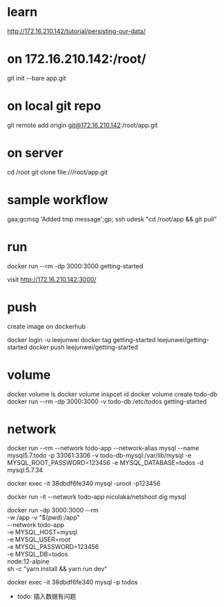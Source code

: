 # learn

http://172.16.210.142/tutorial/persisting-our-data/

# on 172.16.210.142:/root/
git init --bare app.git

# on local git repo
git remote add origin git@172.16.210.142:/root/app.git

# on server

cd /root
git clone file:///root/app.git

# sample workflow

gaa;gcmsg 'Added tmp message';gp; ssh udesk "cd /root/app && git pull"

# run

docker run --rm -dp 3000:3000 getting-started

visit http://172.16.210.142:3000/

# push

create image on dockerhub

docker login -u leejunwei
docker tag getting-started leejunwei/getting-started
docker push leejunwei/getting-started

# volume

docker volume ls
docker volume inspcet id
docker volume create todo-db
docker run --rm -dp 3000:3000 -v todo-db:/etc/todos getting-started

# network

docker run --rm --network todo-app --network-alias mysql --name mysql5.7.todo -p 33061:3306 -v todo-db-mysql:/var/lib/mysql -e MYSQL_ROOT_PASSWORD=123456 -e MYSQL_DATABASE=todos -d mysql:5.7.34

docker exec -it 38dbdf6fe340 mysql -uroot -p123456

docker run -it --network todo-app nicolaka/netshoot
dig mysql

docker run -dp 3000:3000 --rm \
  -w /app -v "$(pwd):/app" \
  --network todo-app \
  -e MYSQL_HOST=mysql \
  -e MYSQL_USER=root \
  -e MYSQL_PASSWORD=123456 \
  -e MYSQL_DB=todos \
  node:12-alpine \
  sh -c "yarn install && yarn run dev"


docker exec -it 38dbdf6fe340 mysql -p todos

+ todo: 插入数据有问题

